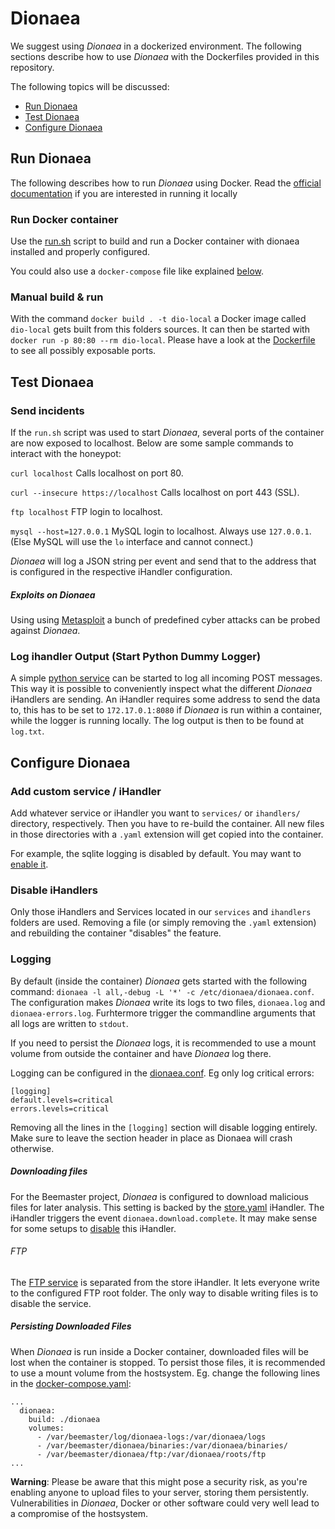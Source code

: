 # Dionaea

We suggest using *Dionaea* in a dockerized environment. The following sections describe how to use *Dionaea* with the Dockerfiles provided in this repository.

The following topics will be discussed:
* [Run Dionaea](#run-dionaea)
* [Test Dionaea](#rest-dionaea)
* [Configure Dionaea](#configure-dionaea)

## Run Dionaea

The following describes how to run *Dionaea* using Docker. Read the [official documentation](http://dionaea.readthedocs.io/en/latest/installation.html) if you are interested in running it locally

### Run Docker container

Use the [run.sh](dionaea/run.sh) script to build and run a Docker container with dionaea installed and properly configured.

You could also use a `docker-compose` file like explained [below](connector#with-docker).

### Manual build & run

With the command `docker build . -t dio-local` a Docker image called `dio-local` gets built from this folders sources. It can then be started with `docker run -p 80:80 --rm dio-local`. Please have a look at the [Dockerfile](dionaea/Dockerfile) to see all possibly exposable ports.

## Test Dionaea

### Send incidents

If the `run.sh` script was used to start *Dionaea*, several ports of the container are now exposed to localhost. Below are some sample commands to interact with the honeypot:

```curl localhost```
Calls localhost on port 80.

```curl --insecure https://localhost```
Calls localhost on port 443 (SSL).

```ftp localhost```
FTP login to localhost.

```mysql --host=127.0.0.1```
MySQL login to localhost. Always use `127.0.0.1`. (Else MySQL will use the `lo` interface and cannot connect.)

*Dionaea* will log a JSON string per event and send that to the address that is configured in the respective iHandler configuration.

##### Exploits on Dionaea

Using using [Metasploit](/METASPLOIT.md) a bunch of predefined cyber attacks can be probed against *Dionaea*.

### Log ihandler Output (Start Python Dummy Logger)

A simple [python service](dionaea/logging-dummy.py) can be started to log all incoming POST messages. This way it is possible to conveniently inspect what the different *Dionaea* iHandlers are sending. An iHandler requires some address to send the data to, this has to be set to `172.17.0.1:8080` if *Dionaea* is run within a container, while the logger is running locally. The log output is then to be found at `log.txt`.


## Configure Dionaea

### Add custom service / iHandler


Add whatever service or iHandler you want to ```services/``` or ```ihandlers/``` directory, respectively. 
Then you have to re-build the container. All new files in those directories with a `.yaml` extension will get copied into the container.

For example, the sqlite logging is disabled by default. You may want to [enable it](http://dionaea.readthedocs.io/en/latest/ihandler/log_sqlite.html).

### Disable iHandlers

Only those iHandlers and Services located in our `services` and `ihandlers` folders are used. Removing a file (or simply removing the `.yaml` extension) and rebuilding the container "disables" the feature.

### Logging

By default (inside the container) *Dionaea* gets started with the following command: `dionaea -l all,-debug -L '*' -c /etc/dionaea/dionaea.conf`. The configuration makes *Dionaea* write its logs to two files, `dionaea.log` and `dionaea-errors.log`. Furhtermore trigger the commandline arguments that all logs are written to `stdout`.

If you need to persist the *Dionaea* logs, it is recommended to use a mount volume from outside the container and have *Dionaea* log there.

Logging can be configured in the [dionaea.conf](dionaea/dionaea.conf). Eg only log critical errors:

```
[logging]
default.levels=critical
errors.levels=critical
```

Removing all the lines in the `[logging]` section will disable logging entirely. Make sure to leave the section header in place as Dionaea will crash otherwise.

##### Downloading files

For the Beemaster project, *Dionaea* is configured to download malicious files for later analysis. This setting is backed by the [store.yaml](dionaea/ihandlers/store.yaml) iHandler. The iHandler triggers the event `dionaea.download.complete`. It may make sense for some setups to [disable](#disable-ihandlers) this iHandler.

###### FTP

The [FTP service](dionaea/services/ftp.yaml) is separated from the store iHandler. It lets everyone write to the configured FTP root folder. The only way to disable writing files is to disable the service.

##### Persisting Downloaded Files

When *Dionaea* is run inside a Docker container, downloaded files will be lost when the container is stopped. To persist those files, it is recommended to use a mount volume from the hostsystem. Eg. change the following lines in the [docker-compose.yaml](docker-compose.yaml):
```
...
  dionaea:
    build: ./dionaea
    volumes:
      - /var/beemaster/log/dionaea-logs:/var/dionaea/logs
      - /var/beemaster/dionaea/binaries:/var/dionaea/binaries/
      - /var/beemaster/dionaea/ftp:/var/dionaea/roots/ftp
...
```
**Warning**: Please be aware that this might pose a security risk, as you're enabling anyone to upload files
to your server, storing them persistently. Vulnerabilities in *Dionaea*, Docker or other software could
very well lead to a compromise of the hostsystem.